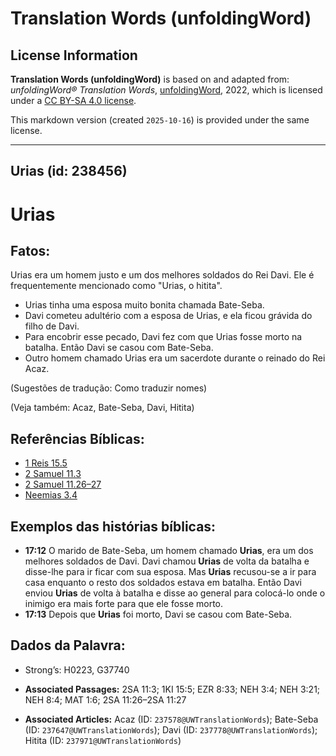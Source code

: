 # Translation Words (unfoldingWord)

## License Information

**Translation Words (unfoldingWord)** is based on and adapted from: _unfoldingWord® Translation Words_, [unfoldingWord](https://unfoldingword.org/utw), 2022, which is licensed under a [CC BY-SA 4.0 license](https://creativecommons.org/licenses/by-sa/4.0/legalcode.en).

This markdown version (created `2025-10-16`) is provided under the same license.



--------------------------------

## Urias (id: 238456)

Urias
=====

Fatos:
------

Urias era um homem justo e um dos melhores soldados do Rei Davi. Ele é frequentemente mencionado como "Urias, o hitita".

* Urias tinha uma esposa muito bonita chamada Bate\-Seba.
* Davi cometeu adultério com a esposa de Urias, e ela ficou grávida do filho de Davi.
* Para encobrir esse pecado, Davi fez com que Urias fosse morto na batalha. Então Davi se casou com Bate\-Seba.
* Outro homem chamado Urias era um sacerdote durante o reinado do Rei Acaz.

(Sugestões de tradução: Como traduzir nomes)

(Veja também: Acaz, Bate\-Seba, Davi, Hitita)

Referências Bíblicas:
---------------------

* [1 Reis 15\.5](https://ref.ly/1Kgs15:5)
* [2 Samuel 11\.3](https://ref.ly/2Sam11:3)
* [2 Samuel 11\.26–27](https://ref.ly/2Sam11:26-2Sam11:27)
* [Neemias 3\.4](https://ref.ly/Neh3:4)

Exemplos das histórias bíblicas:
--------------------------------

* **17:12** O marido de Bate\-Seba, um homem chamado **Urias**, era um dos melhores soldados de Davi. Davi chamou **Urias** de volta da batalha e disse\-lhe para ir ficar com sua esposa. Mas **Urias** recusou\-se a ir para casa enquanto o resto dos soldados estava em batalha. Então Davi enviou **Urias** de volta à batalha e disse ao general para colocá\-lo onde o inimigo era mais forte para que ele fosse morto.
* **17:13** Depois que **Urias** foi morto, Davi se casou com Bate\-Seba.

Dados da Palavra:
-----------------

* Strong’s: H0223, G37740

* **Associated Passages:** 2SA 11:3; 1KI 15:5; EZR 8:33; NEH 3:4; NEH 3:21; NEH 8:4; MAT 1:6; 2SA 11:26–2SA 11:27
* **Associated Articles:** Acaz (ID: `237578@UWTranslationWords`); Bate-Seba (ID: `237647@UWTranslationWords`); Davi (ID: `237778@UWTranslationWords`); Hitita (ID: `237971@UWTranslationWords`)

